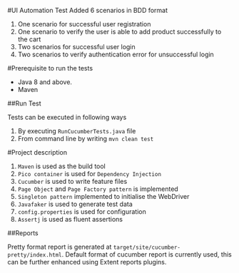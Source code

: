 #UI Automation Test
Added 6 scenarios in BDD format 
1. One scenario for successful user registration
2. One scenario to verify the user is able to add product successfully to the cart
3. Two scenarios for successful user login
4. Two scenarios to verify authentication error for unsuccessful login

#Prerequisite to run the tests
- Java 8 and above.
- Maven


##Run Test

Tests can be executed in following ways 

1. By executing `RunCucumberTests.java` file
2. From command line by writing `mvn clean test`

#Project description

1. `Maven` is used as the build tool
2. `Pico container` is used for `Dependency Injection`
3. `Cucumber` is used to write feature files
4. `Page Object` and `Page Factory pattern` is implemented
5. `Singleton pattern` implemented to initialise the WebDriver
6. `Javafaker` is used to generate test data
7. `config.properties` is used for configuration
8. `Assertj` is used as fluent assertions 

##Reports

Pretty format report is generated at `target/site/cucumber-pretty/index.html`. 
Default format of cucumber report is currently used, this can be further enhanced using Extent reports plugins.
